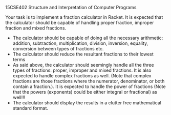 15CSE402 Structure and Interpretation of Computer Programs


Your task is to implement a fraction calculator in Racket. It is expected that the calculator should be capable of handling proper fraction, improper fraction and mixed fractions.

- The calculator should be capable of doing all the necessary arithmetic: addition, subtraction, multiplication, division, inversion, equality, conversion between types of fractions etc.
- The calculator should reduce the resultant fractions to their lowest terms
- As said above, the calculator should seemingly handle all the three types of fractions: proper, improper and mixed fractions. It is also expected to handle complex fractions as well. (Note that complex fractions are those fractions where the numerator, denominator, or both contain a fraction.). It is expected to handle the power of fractions (Note that the powers (exponents) could be either integral or fractional) as well!!!
- The calculator should display the results in a clutter free mathematical standard format.

